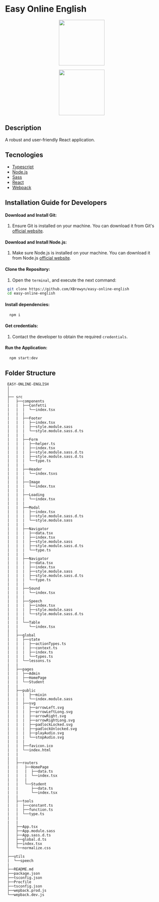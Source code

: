# Easy Online English

<p align="center">
  <img width="150" src="https://lh3.googleusercontent.com/d/1Le1RvHt1b3TDv9Tf_hFRdSD2u6tHAyWK" />
</p>
<p align="center">
 <img width="150" src="https://img.shields.io/badge/npm%20package->=18.16.0-green" />
</p>

## Description 
 A robust and user-friendly React application.

## Tecnologies
- [Typescript](https://www.typescriptlang.org/)
- [Node.js](https://nodejs.org/en)
- [Sass](https://sass-lang.com/)
- [React](https://reactjs.org/) 
- [Webpack](https://webpack.js.org/)

## Installation Guide for Developers

#### Download and Install Git:

1. Ensure Git is installed on your machine. You can download it from Git's [official website](https://git-scm.com/downloads).

#### Download and Install Node.js:

1. Make sure Node.js is installed on your machine. You can download it from Node.js [official website](https://nodejs.org/en).

#### Clone the Repository:
1. Open the `terminal`, and execute the next command: 
```bash 
 git clone https://github.com/XBrewyn/easy-online-english
 cd easy-online-english
```

#### Install dependencies:
```bash 
  npm i
```

#### Get credentials:
1. Contact the developer to obtain the required `credentials`.

#### Run the Application:
```bash 
  npm start:dev
```

## Folder Structure
  ```
   EASY-ONLINE-ENGLISH
   │
   │
   ├── src
   │   ├──components
   |   |  ├──Confetti
   |   |  |  └──index.tsx
   |   |  |
   |   |  ├──Footer
   |   |  |  ├──index.tsx
   |   |  |  ├──style.module.sass
   |   |  |  └──style.module.sass.d.ts 
   |   |  |
   |   |  ├──Form
   |   |  |  ├──helper.ts
   |   |  |  ├──index.tsx
   |   |  |  ├──style.module.sass.d.ts
   |   |  |  ├──style.module.sass.d.ts
   |   |  |  └──type.ts
   |   |  |
   |   |  ├──Header
   |   |  |  └──index.tsxs
   |   |  |
   |   |  ├──Image
   |   |  |  └──index.tsx
   |   |  |
   |   |  ├──Loading
   |   |  |  └──index.tsx
   |   |  |
   |   |  ├──Modal
   |   |  |  ├──index.tsx
   |   |  |  ├──style.module.sass.d.ts
   |   |  |  └──style.module.sass
   |   |  |
   |   |  ├──Navigator
   |   |  |  ├──data.tsx
   |   |  |  ├──index.tsx
   |   |  |  ├──style.module.sass
   |   |  |  ├──style.module.sass.d.ts
   |   |  |  └──type.ts
   |   |  |
   |   |  ├──Navigator
   |   |  |  ├──data.tsx
   |   |  |  ├──index.tsx
   |   |  |  ├──style.module.sass
   |   |  |  ├──style.module.sass.d.ts
   |   |  |  └──type.ts
   |   |  |
   |   |  ├──Sound
   |   |  |  └──index.tsx
   |   |  |   
   |   |  ├──Speech
   |   |  |  ├──index.tsx
   |   |  |  ├──style.module.sass
   |   |  |  └──style.module.sass.d.ts
   |   |  |   
   |   |  └──Table
   |   |     └──index.tsx
   |   |
   │   ├──global
   |   |  ├──state
   |   |  |  ├──actionTypes.ts
   |   |  |  ├──context.ts
   |   |  |  ├──index.ts
   |   |  |  └──types.ts
   |   |  └──lessons.ts
   |   |
   │   ├──pages
   |   |  ├──Admin
   |   |  ├──HomePage
   |   |  └──Student
   |   | 
   │   ├──public
   |   |  |  ├──mixin
   |   |  |  └──index.module.sass  
   |   |  ├──svg
   |   |  |  ├──arrowLeft.svg
   |   |  |  ├──arrowLeftLong.svg
   |   |  |  ├──arrowRight.svg
   |   |  |  ├──arrowRightLong.svg
   |   |  |  ├──padlockLocked.svg
   |   |  |  ├──padlockUnlocked.svg
   |   |  |  ├──playAudio.svg
   |   |  |  └──stopAudio.svg
   |   |  |
   |   |  ├──favicon.ico
   |   |  └──index.html
   |   |
   |   |
   │   ├──routers
   |   |   ├──HomePage
   |   |   |  ├──data.ts
   |   |   |  └──index.tsx
   |   |   |
   |   |   └──Student
   |   |      ├──data.ts
   |   |      └──index.tsx
   |   |
   │   ├──tools
   |   |  ├──constant.ts
   |   |  ├──function.ts
   |   |  └──type.ts
   |   |
   |   |
   │   ├──App.tsx
   │   ├──App.module.sass
   │   ├──App.sass.d.ts
   │   ├──global.d.ts
   │   ├──index.tsx
   │   └──normalize.css
   │
   ├──utils
   |  └──speech
   |
   ├──README.md
   ├──package.json
   ├──tsconfig.json
   ├──Procfile
   ├──tsconfig.json
   ├──wepback.prod.js
   └──wepback.dev.js
   ```
